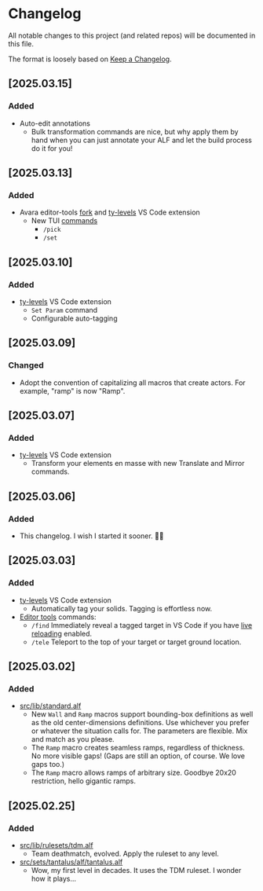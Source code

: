 # Changelog

All notable changes to this project (and related repos) will be documented in this file.

The format is loosely based on [Keep a Changelog](https://keepachangelog.com/en/1.1.0/).

## [2025.03.15]

### Added

- Auto-edit annotations
    - Bulk transformation commands are nice, but why apply them by hand when you can just annotate your ALF and let the build process do it for you!

## [2025.03.13]

### Added

- Avara editor-tools [fork](https://github.com/skedastik/Avara/tree/editor-tools) and [ty-levels](https://marketplace.visualstudio.com/items?itemName=skedastik.ty-levels) VS Code extension
    - New TUI [commands](./README.md#in-game-commands)
        - `/pick`
        - `/set`

## [2025.03.10]

### Added

- [ty-levels](https://marketplace.visualstudio.com/items?itemName=skedastik.ty-levels) VS Code extension
    - `Set Param` command
    - Configurable auto-tagging

## [2025.03.09]

### Changed

- Adopt the convention of capitalizing all macros that create actors. For example, "ramp" is now "Ramp".

## [2025.03.07]

### Added

- [ty-levels](https://marketplace.visualstudio.com/items?itemName=skedastik.ty-levels) VS Code extension
    - Transform your elements en masse with new Translate and Mirror commands.

## [2025.03.06]

### Added

- This changelog. I wish I started it sooner. 🤷‍♂️

## [2025.03.03]

### Added

- [ty-levels](https://marketplace.visualstudio.com/items?itemName=skedastik.ty-levels) VS Code extension
    - Automatically tag your solids. Tagging is effortless now.
- [Editor tools](https://github.com/skedastik/Avara/tree/editor-tools) commands:
    - `/find` Immediately reveal a tagged target in VS Code if you have [live reloading](README.md#live-reloading-) enabled.
    - `/tele` Teleport to the top of your target or target ground location.

## [2025.03.02]

### Added

- [src/lib/standard.alf](src/lib/standard.alf)
    - New `Wall` and `Ramp` macros support bounding-box definitions as well as the old center-dimensions definitions. Use whichever you prefer or whatever the situation calls for. The parameters are flexible. Mix and match as you please.
    - The `Ramp` macro creates seamless ramps, regardless of thickness. No more visible gaps! (Gaps are still an option, of course. We love gaps too.)
    - The `Ramp` macro allows ramps of arbitrary size. Goodbye 20x20 restriction, hello gigantic ramps.

## [2025.02.25]

### Added

- [src/lib/rulesets/tdm.alf](src/lib/rulesets/tdm.alf)
    - Team deathmatch, evolved. Apply the ruleset to any level.
- [src/sets/tantalus/alf/tantalus.alf](src/sets/tantalus/alf/tantalus.alf)
    - Wow, my first level in decades. It uses the TDM ruleset. I wonder how it plays...
